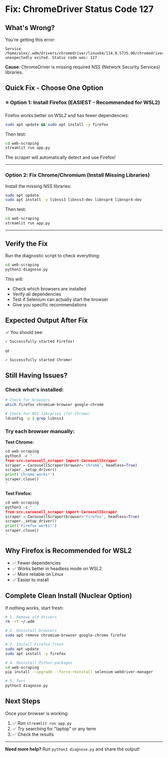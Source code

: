# Fix: ChromeDriver Status Code 127

## What's Wrong?

You're getting this error:
```
Service /home/alex/.wdm/drivers/chromedriver/linux64/114.0.5735.90/chromedriver
unexpectedly exited. Status code was: 127
```

**Cause**: ChromeDriver is missing required NSS (Network Security Services) libraries.

## Quick Fix - Choose One Option

### ⭐ Option 1: Install Firefox (EASIEST - Recommended for WSL2)

Firefox works better on WSL2 and has fewer dependencies:

```bash
sudo apt update && sudo apt install -y firefox
```

Then test:
```bash
cd web-scraping
streamlit run app.py
```

The scraper will automatically detect and use Firefox!

---

### Option 2: Fix Chrome/Chromium (Install Missing Libraries)

Install the missing NSS libraries:

```bash
sudo apt update
sudo apt install -y libnss3 libnss3-dev libnspr4 libnspr4-dev
```

Then test:
```bash
cd web-scraping
streamlit run app.py
```

---

## Verify the Fix

Run the diagnostic script to check everything:

```bash
cd web-scraping
python3 diagnose.py
```

This will:
- Check which browsers are installed
- Verify all dependencies
- Test if Selenium can actually start the browser
- Give you specific recommendations

## Expected Output After Fix

✓ You should see:
```
✓ Successfully started Firefox!
```
or
```
✓ Successfully started Chrome!
```

## Still Having Issues?

### Check what's installed:
```bash
# Check for browsers
which firefox chromium-browser google-chrome

# Check for NSS libraries (for Chrome)
ldconfig -p | grep libnss3
```

### Try each browser manually:

**Test Chrome:**
```python
cd web-scraping
python3 -c "
from src.carousell_scraper import CarousellScraper
scraper = CarousellScraper(browser='chrome', headless=True)
scraper._setup_driver()
print('Chrome works!')
scraper.close()
"
```

**Test Firefox:**
```python
cd web-scraping
python3 -c "
from src.carousell_scraper import CarousellScraper
scraper = CarousellScraper(browser='firefox', headless=True)
scraper._setup_driver()
print('Firefox works!')
scraper.close()
"
```

## Why Firefox is Recommended for WSL2

- ✅ Fewer dependencies
- ✅ Works better in headless mode on WSL2
- ✅ More reliable on Linux
- ✅ Easier to install

## Complete Clean Install (Nuclear Option)

If nothing works, start fresh:

```bash
# 1. Remove old drivers
rm -rf ~/.wdm

# 2. Uninstall browsers
sudo apt remove chromium-browser google-chrome firefox

# 3. Install Firefox fresh
sudo apt update
sudo apt install -y firefox

# 4. Reinstall Python packages
cd web-scraping
pip install --upgrade --force-reinstall selenium webdriver-manager

# 5. Test
python3 diagnose.py
```

## Next Steps

Once your browser is working:

1. ✅ Run `streamlit run app.py`
2. ✅ Try searching for "laptop" or any term
3. ✅ Check the results

---

**Need more help?** Run `python3 diagnose.py` and share the output!
